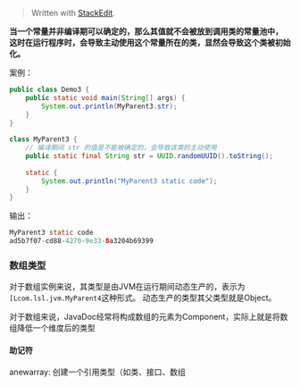 


> Written with [StackEdit](https://stackedit.io/).

**当一个常量并非编译期可以确定的，那么其值就不会被放到调用类的常量池中，
这时在运行程序时，会导致主动使用这个常量所在的类，显然会导致这个类被初始化。**

案例：
```java
public class Demo3 {  
    public static void main(String[] args) {  
        System.out.println(MyParent3.str);  
    }  
}  
  
class MyParent3 {  
	// 编译期间 str 的值是不能被确定的，会导致该类的主动使用
    public static final String str = UUID.randomUUID().toString();  
  
    static {  
        System.out.println("MyParent3 static code");  
    }  
}
```

输出：

```java
MyParent3 static code
ad5b7f07-cd88-4270-9e33-8a3204b69399
```

### 数组类型
对于数组实例来说，其类型是由JVM在运行期间动态生产的，表示为`[Lcom.lsl.jvm.MyParent4`这种形式。
动态生产的类型其父类型就是Object。

对于数组来说，JavaDoc经常将构成数组的元素为Component，实际上就是将数组降低一个维度后的类型


#### 助记符

anewarray: 创建一个引用类型（如类、接口、数组
<!--stackedit_data:
eyJoaXN0b3J5IjpbLTE0NjY1NDI5MTAsNTEyNTM3MzYzXX0=
-->